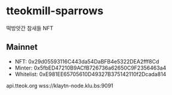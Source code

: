 # tteokmill-sparrows
떡방앗간 참새들 NFT

## Mainnet
- NFT: 0x29d05593116C443da54DaBFB4e5322DEA2fff8Cd
- Minter: 0x5fbED47210B9ACfB726736a62650C9F2356463a4
- Whitelist: 0xE981EE65705610D49327B375142110f2Dcada814



api.tteok.org
wss://klaytn-node.klu.bs:9091
